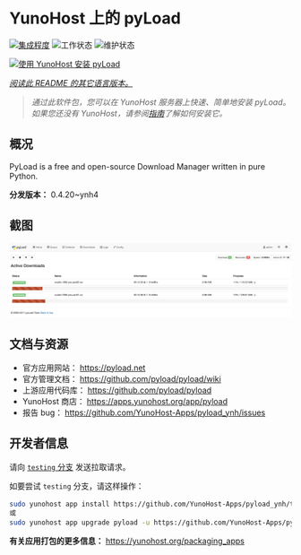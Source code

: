 <!--
注意：此 README 由 <https://github.com/YunoHost/apps/tree/master/tools/readme_generator> 自动生成
请勿手动编辑。
-->

# YunoHost 上的 pyLoad

[![集成程度](https://dash.yunohost.org/integration/pyload.svg)](https://dash.yunohost.org/appci/app/pyload) ![工作状态](https://ci-apps.yunohost.org/ci/badges/pyload.status.svg) ![维护状态](https://ci-apps.yunohost.org/ci/badges/pyload.maintain.svg)

[![使用 YunoHost 安装 pyLoad](https://install-app.yunohost.org/install-with-yunohost.svg)](https://install-app.yunohost.org/?app=pyload)

*[阅读此 README 的其它语言版本。](./ALL_README.md)*

> *通过此软件包，您可以在 YunoHost 服务器上快速、简单地安装 pyLoad。*  
> *如果您还没有 YunoHost，请参阅[指南](https://yunohost.org/install)了解如何安装它。*

## 概况

PyLoad is a free and open-source Download Manager written in pure Python.


**分发版本：** 0.4.20~ynh4

## 截图

![pyLoad 的截图](./doc/screenshots/sample.png)

## 文档与资源

- 官方应用网站： <https://pyload.net>
- 官方管理文档： <https://github.com/pyload/pyload/wiki>
- 上游应用代码库： <https://github.com/pyload/pyload>
- YunoHost 商店： <https://apps.yunohost.org/app/pyload>
- 报告 bug： <https://github.com/YunoHost-Apps/pyload_ynh/issues>

## 开发者信息

请向 [`testing` 分支](https://github.com/YunoHost-Apps/pyload_ynh/tree/testing) 发送拉取请求。

如要尝试 `testing` 分支，请这样操作：

```bash
sudo yunohost app install https://github.com/YunoHost-Apps/pyload_ynh/tree/testing --debug
或
sudo yunohost app upgrade pyload -u https://github.com/YunoHost-Apps/pyload_ynh/tree/testing --debug
```

**有关应用打包的更多信息：** <https://yunohost.org/packaging_apps>
